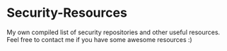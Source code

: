 # Security-Resources
My own compiled list of security repositories and other useful resources. Feel free to contact me if you have some awesome resources :)

